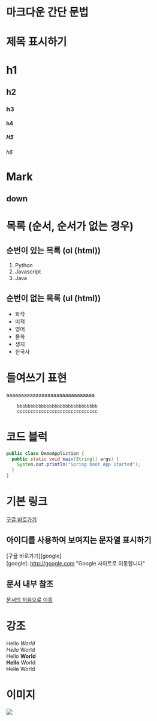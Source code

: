 # 마크다운 간단 문법

# 제목 표시하기
# h1
## h2
### h3
#### h4
##### H5
###### h6

Mark
====
down
----

# 목록 (순서, 순서가 없는 경우)
## 순번이 있는 목록 (ol (html))
1. Python
2. Javascript
3. Java

## 순번이 없는 목록 (ul (html))
- 화작
- 미적
- 영어
- 물화
- 생지
- 한국사

# 들여쓰기 표현
aaaaaaaaaaaaaaaaaaaaaaaaaaaaaa

        bbbbbbbbbbbbbbbbbbbbbbbbbbbbbb  
        cccccccccccccccccccccccccccccc

# 코드 블럭
```java
public class DemoAppliction {
  public static void main(String[] args) {
    System.out.println("Spring boot App Started");
  }
}
```

# 기본 링크
[구글 바로가기](http://google.com)

## 아이디를 사용하여 보여지는 문자열 표시하기
[구글 바로가기][google]  
[google]: http://google.com "Google 사이트로 이동합니다"

## 문서 내부 참조
[문서의 처음으로 이동](#마크다운-간단-문법)

# 강조
Hello *World*     
_Hello_ World    
Hello **World**      
__Hello__ World   
~~Hello~~ World   

# 이미지
<img src="url">
